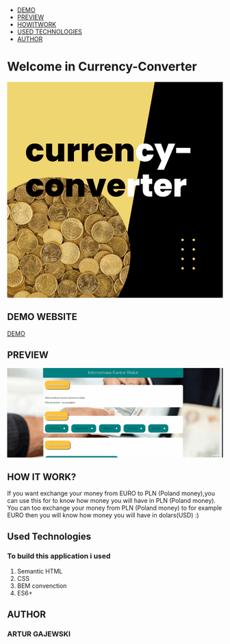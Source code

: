 - [DEMO](https://github.com/arturgajewski/currency-converter#demo-website)
 - [PREVIEW](https://github.com/arturgajewski/currency-converter#preview)
 - [HOWITWORK](https://github.com/arturgajewski/currency-converter#how-it-work)
 - [USED TECHNOLOGIES](https://github.com/arturgajewski/currency-converter#used-technologies)
 - [AUTHOR](https://github.com/arturgajewski/currency-converter#author)

# Welcome in Currency-Converter
![This is my first currency-converter for learning javasrcipt with you-code.pl](https://raw.githubusercontent.com/arturgajewski/currency-converter/main/images/currency-converter_image.png)

## DEMO WEBSITE

[DEMO](https://github.com/arturgajewski/currency-converter)

## PREVIEW
![this is the preview currency converter,you can see how it work](https://raw.githubusercontent.com/arturgajewski/currency-converter/main/images/currencyconverter.gif)
## HOW IT WORK?

If you want exchange your money from EURO to PLN (Poland money),you can use this for to know how money you will have in PLN (Poland money). You can too exchange your money from PLN (Poland money) to for example EURO then you will know how money you will have in dolars(USD) :)

##  Used Technologies

### To build this application i used
1.  Semantic HTML
2.  CSS
3.  BEM convenction
4.  ES6+

## AUTHOR 
### ARTUR GAJEWSKI
